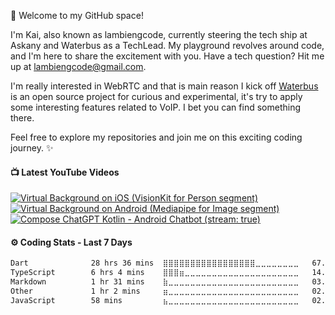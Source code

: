 🚀 Welcome to my GitHub space!

I'm Kai, also known as lambiengcode, currently steering the tech ship at Askany and Waterbus as a TechLead. My playground revolves around code, and I'm here to share the excitement with you. Have a tech question? Hit me up at lambiengcode@gmail.com.

I'm really interested in WebRTC and that is main reason I kick off [Waterbus](https://github.com/lambiengcode/waterbus) is an open source project for curious and experimental, it's try to apply some interesting features related to VoIP. I bet you can find something there.

Feel free to explore my repositories and join me on this exciting coding journey. ✨

<!--
<h4>👉 Languages and Tools</h3>

[![My Skills](https://skillicons.dev/icons?i=flutter,dart,kotlin,androidstudio,swift,nodejs,aws,firebase,linux,nginx,mongodb,github&perline=15&theme=dark)](https://skillicons.dev#gh-dark-mode-only)
[![My Skills](https://skillicons.dev/icons?i=flutter,dart,kotlin,androidstudio,swift,nodejs,aws,firebase,linux,nginx,mongodb,github&perline=15&theme=light)](https://skillicons.dev#gh-light-mode-only)
-->

<h4>📺 Latest YouTube Videos</h3>

<!-- BEGIN YOUTUBE-CARDS -->
[![Virtual Background on iOS (VisionKit for Person segment)](https://ytcards.demolab.com/?id=Ms4avix05uY&title=Virtual%20Background%20on%20iOS%20%28VisionKit%20for%20Person%20segment%29&lang=en&timestamp=1709774408&background_color=%230d1117&title_color=%23ffffff&stats_color=%23dedede&max_title_lines=2&width=250&border_radius=10&duration=21 "Virtual Background on iOS (VisionKit for Person segment")](https://youtube.com/shorts/Ms4avix05uY)
[![Virtual Background on Android (Mediapipe for Image segment)](https://ytcards.demolab.com/?id=PDIDbVoHT5o&title=Virtual%20Background%20on%20Android%20%28Mediapipe%20for%20Image%20segment%29&lang=en&timestamp=1709774408&background_color=%230d1117&title_color=%23ffffff&stats_color=%23dedede&max_title_lines=2&width=250&border_radius=10&duration=27 "Virtual Background on Android (Mediapipe for Image segment")](https://youtube.com/shorts/PDIDbVoHT5o)
[![Compose ChatGPT Kotlin - Android Chatbot (stream: true)](https://ytcards.demolab.com/?id=esLh-n3Ao5U&title=Compose+ChatGPT+Kotlin+-+Android+Chatbot&lang=en&timestamp=1686065878&background_color=%230d1117&title_color=%23ffffff&stats_color=%23dedede&max_title_lines=2&width=250&border_radius=10&duration=43 "Compose ChatGPT Kotlin - Android Chatbot")](https://youtube.com/shorts/esLh-n3Ao5U)
<!-- END YOUTUBE-CARDS -->

<h4>⚙️ Coding Stats - Last 7 Days</h3>
<!--START_SECTION:waka-->

```txt
Dart              28 hrs 36 mins  ⣿⣿⣿⣿⣿⣿⣿⣿⣿⣿⣿⣿⣿⣿⣿⣿⣿⣀⣀⣀⣀⣀⣀⣀⣀   67.69 %
TypeScript        6 hrs 4 mins    ⣿⣿⣿⣶⣀⣀⣀⣀⣀⣀⣀⣀⣀⣀⣀⣀⣀⣀⣀⣀⣀⣀⣀⣀⣀   14.37 %
Markdown          1 hr 31 mins    ⣷⣀⣀⣀⣀⣀⣀⣀⣀⣀⣀⣀⣀⣀⣀⣀⣀⣀⣀⣀⣀⣀⣀⣀⣀   03.61 %
Other             1 hr 2 mins     ⣶⣀⣀⣀⣀⣀⣀⣀⣀⣀⣀⣀⣀⣀⣀⣀⣀⣀⣀⣀⣀⣀⣀⣀⣀   02.46 %
JavaScript        58 mins         ⣦⣀⣀⣀⣀⣀⣀⣀⣀⣀⣀⣀⣀⣀⣀⣀⣀⣀⣀⣀⣀⣀⣀⣀⣀   02.32 %
```

<!--END_SECTION:waka-->

[website]: https://docs.waterbus.tech
[youtube]: https://youtube.com/lambiengcode
